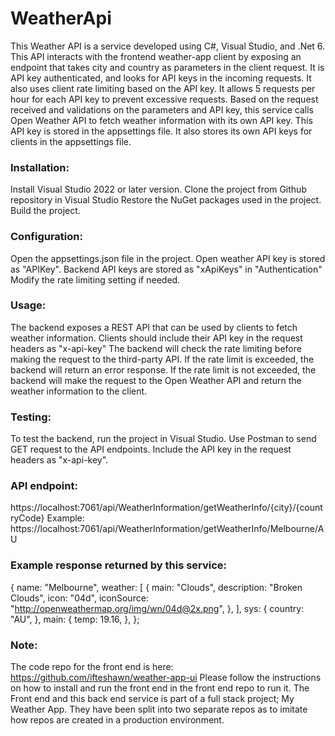# WeatherApi
This Weather API is a service developed using C#, Visual Studio, and .Net 6.
This API interacts with the frontend weather-app client by exposing an endpoint that takes city and country as parameters in the client request. It is API key authenticated, and looks for API keys in the incoming requests. It also uses client rate limiting based on the API key. It allows 5 requests per hour for each API key to prevent excessive requests. Based on the request received and validations on the parameters and API key, this service calls Open Weather API to fetch weather information with its own API key. This API key is stored in the appsettings file. It also stores its own API keys for clients in the appsettings file. 

### Installation:

Install Visual Studio 2022 or later version.
Clone the project from Github repository in Visual Studio
Restore the NuGet packages used in the project.
Build the project.

### Configuration:

Open the appsettings.json file in the project.
Open weather API key is stored as "APIKey".
Backend API keys are stored as "xApiKeys" in "Authentication"
Modify the rate limiting setting if needed.

### Usage:

The backend exposes a REST API that can be used by clients to fetch weather information.
Clients should include their API key in the request headers as "x-api-key"
The backend will check the rate limiting before making the request to the third-party API.
If the rate limit is exceeded, the backend will return an error response.
If the rate limit is not exceeded, the backend will make the request to the Open Weather API and return the weather information to the client.

### Testing:

To test the backend, run the project in Visual Studio.
Use Postman to send GET request to the API endpoints.
Include the API key in the request headers as "x-api-key".

### API endpoint:

https://localhost:7061/api/WeatherInformation/getWeatherInfo/{city}/{countryCode}
Example: https://localhost:7061/api/WeatherInformation/getWeatherInfo/Melbourne/AU

### Example response returned by this service:

{
  name: "Melbourne",
  weather: [
    {
      main: "Clouds",
      description: "Broken Clouds",
      icon: "04d",
      iconSource: "http://openweathermap.org/img/wn/04d@2x.png",
    },
  ],
  sys: {
    country: "AU",
  },
  main: {
    temp: 19.16,
  },
};

### Note:
The code repo for the front end is here: https://github.com/ifteshawn/weather-app-ui
Please follow the instructions on how to install and run the front end in the front end repo to run it. 
The Front end and this back end service is part of a full stack project; My Weather App. They have been split into two separate repos as to imitate how repos are created in a production environment.
